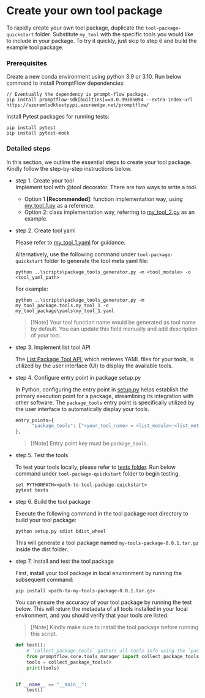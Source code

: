 # Create your own tool package
To rapidly create your own tool package, duplicate the `tool-package-quickstart` folder. Substitute `my_tool` with the specific tools you would like to include in your package. To try it quickly, just skip to step 6 and build the example tool package.

### Prerequisites
Create a new conda environment using python 3.9 or 3.10. Run below command to install PromptFlow dependencies:
```
// Eventually the dependency is prompt-flow package.
pip install promptflow-sdk[builtins]==0.0.99385094 --extra-index-url https://azuremlsdktestpypi.azureedge.net/promptflow/
```
Install Pytest packages for running tests:
```
pip install pytest
pip install pytest-mock
```

### Detailed steps
In this section, we outline the essential steps to create your tool package. Kindly follow the step-by-step instructions below.
* step 1. Create your tool  
  Implement tool with @tool decorator. There are two ways to write a tool.

  - Option 1 **[Recommended]**: function implementation way, using [my_tool_1.py](my_tool_package/tools/my_tool_1.py) as a reference.
  - Option 2: class implementation way, referring to [my_tool_2.py](my_tool_package/tools/my_tool_2.py) as an example. 


* step 2. Create tool yaml
  
  Please refer to [my_tool_1.yaml](my_tool_package/yamls/my_tool_1.yaml) for guidance.
  
  Alternatively, use the following command under `tool-package-quickstart` folder to generate the tool meta yaml file:
  ```
  python ..\scripts\package_tools_generator.py -m <tool_module> -o <tool_yaml_path>
  ```
  For example:
  ```
  python ..\scripts\package_tools_generator.py -m my_tool_package.tools.my_tool_1 -o my_tool_package\yamls\my_tool_1.yaml
  ```
  > [!Note] Your tool function name would be generated as tool name by default. You can update this field manually and add description of your tool.

* step 3. Implement list tool API
  
  The [List Package Tool API](my_tool_package/tools/utils.py), which retrieves YAML files for your tools, is utilized by the user interface (UI) to display the available tools.

* step 4. Configure entry point in package setup.py
  
  In Python, configuring the entry point in [setup.py](setup.py) helps establish the primary execution point for a package, streamlining its integration with other software. The `package_tools` entry point is specifically utilized by the user interface to automatically display your tools.
  ```python
  entry_points={
        "package_tools": ["<your_tool_name> = <list_module>:<list_method>"],
  },
  ```
  > [!Note] Entry point key must be `package_tools`.

* step 5. Test the tools
  
  To test your tools locally, please refer to [tests folder](tests/). Run below command under `tool-package-quickstart` folder to begin testing.
  ```
  set PYTHONPATH=<path-to-tool-package-quickstart>
  pytest tests
  ```

* step 6. Build the tool package
  
  Execute the following command in the tool package root directory to build your tool package:
  ```
  python setup.py sdist bdist_wheel
  ```
  This will generate a tool package named `my-tools-package-0.0.1.tar.gz` inside the dist folder.

* step 7. Install and test the tool package
    
    First, install your tool package in local environment by running the subsequent command:
    ```
    pip install <path-to-my-tools-package-0.0.1.tar.gz>
    ``` 
    You can ensure the accuracy of your tool package by running the test below. This will return the metadata of all tools installed in your local environment, and you should verify that your tools are listed.
    > [!Note] Kindly make sure to install the tool package before running this script.

    ```python
    def test():
        # `collect_package_tools` gathers all tools info using the `package-tools` entry point. This ensures that your package is correctly packed and your tools are accurately collected. 
        from promptflow.core.tools_manager import collect_package_tools
        tools = collect_package_tools()
        print(tools)


    if __name__ == "__main__":
        test()
    ```
